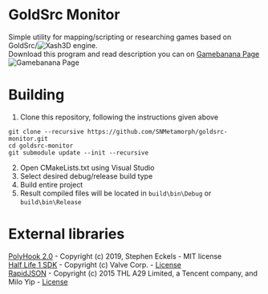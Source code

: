 # GoldSrc Monitor
Simple utility for mapping/scripting or researching games based on GoldSrc/![Xash3D](https://github.com/FWGS/xash3d-fwgs) engine.<br>
Download this program and read description you can on [Gamebanana Page](https://gamebanana.com/gamefiles/8977)
<br>
![Gamebanana Page](https://gamebanana.com/mods/embeddables/39429?variant=large)

# Building
1) Clone this repository, following the instructions given above
```
git clone --recursive https://github.com/SNMetamorph/goldsrc-monitor.git
cd goldsrc-monitor
git submodule update --init --recursive
```
2) Open CMakeLists.txt using Visual Studio
3) Select desired debug/release build type
4) Build entire project
5) Result compiled files will be located in `build\bin\Debug` or `build\bin\Release`

# External libraries
[PolyHook 2.0](https://github.com/stevemk14ebr/PolyHook_2_0) - Copyright (c) 2019, Stephen Eckels - MIT license<br>
[Half Life 1 SDK](https://github.com/ValveSoftware/halflife) - Copyright (c) Valve Corp. - [License](https://github.com/ValveSoftware/halflife/blob/master/LICENSE)<br>
[RapidJSON](https://github.com/Tencent/rapidjson) - Copyright (c) 2015 THL A29 Limited, a Tencent company, and Milo Yip - [License](https://github.com/Tencent/rapidjson/blob/master/license.txt)
